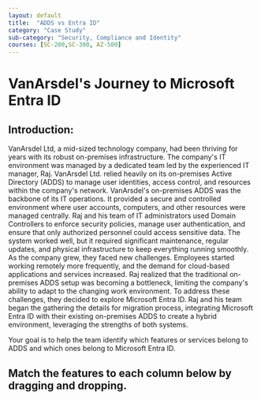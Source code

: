 ```yaml
---
layout: default
title:  "ADDS vs Entra ID"
category: "Case Study"
sub-category: "Security, Compliance and Identity"
courses: [SC-200,SC-300, AZ-500]
---
```

# VanArsdel's Journey to Microsoft Entra ID

## Introduction:

VanArsdel Ltd, a mid-sized technology company, had been thriving for years with its robust on-premises infrastructure. The company's IT environment was managed by a dedicated team led by the experienced IT manager, Raj. VanArsdel Ltd. relied heavily on its on-premises Active Directory (ADDS) to manage user identities, access control, and resources within the company's network.
VanArsdel's on-premises ADDS was the backbone of its IT operations. It provided a secure and controlled environment where user accounts, computers, and other resources were managed centrally. Raj and his team of IT administrators used Domain Controllers to enforce security policies, manage user authentication, and ensure that only authorized personnel could access sensitive data. The system worked well, but it required significant maintenance, regular updates, and physical infrastructure to keep everything running smoothly.
As the company grew, they faced new challenges. Employees started working remotely more frequently, and the demand for cloud-based applications and services increased. Raj realized that the traditional on-premises ADDS setup was becoming a bottleneck, limiting the company's ability to adapt to the changing work environment.
To address these challenges, they decided to explore Microsoft Entra ID. Raj and his team began the gathering the details for migration process, integrating Microsoft Entra ID with their existing on-premises ADDS to create a hybrid environment, leveraging  the strengths of both systems.

Your goal is to help the team identify which features or services belong to ADDS and which ones belong to Microsoft Entra ID. 


## Match the features to each column below by dragging and dropping.
<html lang="en">
<head>
    <meta charset="UTF-8">
    <meta name="viewport" content="width=device-width, initial-scale=1.0">
    <title>Drag and Drop Text Example</title>
    <style>

        .draggable-text {
            display: inline-block;
            margin: 10px;
            padding: 10px 20px;
            border: 2px solid #ccc;
            border-radius: 5px;
            background-color: #fff;
            cursor: pointer;
            box-shadow: 0 4px 6px rgba(0, 0, 0, 0.1);
            transition: background-color 0.3s, transform 0.3s;
        }
        .draggable-text:hover {
            background-color: #e0e0e0;
            transform: scale(1.05);
        }
        .drop-area {
            width: 300px;
            height: 50px;
            border: 2px dashed #ccc;
            border-radius: 5px;
            margin: 10px;
            display: inline-block;
            vertical-align: top;
            background-color: #fafafa;
            box-shadow: 0 4px 6px rgba(0, 0, 0, 0.1);
            transition: background-color 0.3s, border-color 0.3s;
        }
        .drop-area:hover {
            background-color: #f0f0f0;
            border-color: #bbb;
        }
        .drop-area.correct {
            background-color: #d4edda;
            border-color: #c3e6cb;
        }
        .drop-area.incorrect {
            background-color: #f8d7da;
            border-color: #f5c6cb;
        }
        #message {
            font-size: 1.2em;
            margin-top: 20px;
            padding: 10px;
            border-radius: 5px;
            display: inline-block;
        }
    #message.correct {
            color: #155724;
            background-color: #d4edda;
            border: 1px solid #c3e6cb;
    }
    #message.incorrect {
            color: #721c24;
            background-color: #f8d7da;
            border: 1px solid #f5c6cb;
    }
    </style>
</head>
<body>
    <div>
        <div class="draggable-text" draggable="true" ondragstart="drag(event)" id="Kerberos/NTLM">Kerberos, NTLM</div>
        <div class="draggable-text" draggable="true" ondragstart="drag(event)" id="SAML/OIDC/ WS-FED">SAML, OIDC, WS-FED</div>
        <div class="draggable-text" draggable="true" ondragstart="drag(event)" id="Tenants">Tenants</div>
        <div class="draggable-text" draggable="true" ondragstart="drag(event)" id="On-premises Printers">On-premises Printers</div>
        <div class="draggable-text" draggable="true" ondragstart="drag(event)" id="M365 and Azure Services integration">M365 and Azure Services integration</div>
        <div class="draggable-text" draggable="true" ondragstart="drag(event)" id="Forest/Domain/OU">Forest, Domain, OU</div>
        <div class="draggable-text" draggable="true" ondragstart="drag(event)" id="Cloud Identity">Cloud Identity</div>
        <div class="draggable-text" draggable="true" ondragstart="drag(event)" id="Policy" ondragstart="showSecondPolicy()">Policy</div>
        <div class="draggable-text" draggable="true" ondragstart="drag(event)" id="On-premises identity">On-premises Identity</div>
        <div class="draggable-text" draggable="true" ondragstart="drag(event)" id="On-premises application">On-premises application</div>

         <div class="draggable-text" draggable="true" ondragstart="drag(event)" id="Policy2" style="display: none;">Policy</div>
    </div>
    <div>
        <p><b>Entra ID</b></p>
        <div class="drop-area" ondrop="drop(event)" ondragover="allowDrop(event)" data-answer="SAML/OIDC/ WS-FED,Tenants,M365 and Azure Services integration,Cloud Identity,Policy"></div>
        <div class="drop-area" ondrop="drop(event)" ondragover="allowDrop(event)" data-answer="SAML/OIDC/ WS-FED,Tenants,M365 and Azure Services integration,Cloud Identity,Policy"></div>
        <div class="drop-area" ondrop="drop(event)" ondragover="allowDrop(event)" data-answer="SAML/OIDC/ WS-FED,Tenants,M365 and Azure Services integration,Cloud Identity,Policy"></div>
        <div class="drop-area" ondrop="drop(event)" ondragover="allowDrop(event)" data-answer="SAML/OIDC/ WS-FED,Tenants,M365 and Azure Services integration,Cloud Identity,Policy"></div>
        <div class="drop-area" ondrop="drop(event)" ondragover="allowDrop(event)" data-answer="SAML/OIDC/ WS-FED,Tenants,M365 and Azure Services integration,Cloud Identity,Policy"></div>        
        <p class="message"></p>
    </div>

    <div>
        <p><b>Active Directory Domain Services</b></p>
        <div class="drop-area" ondrop="drop(event)" ondragover="allowDrop(event)" data-answer="Kerberos/NTLM,On-premises Printers,Forest/Domain/OU,On-premises identity,On-premises application"></div>
        <div class="drop-area" ondrop="drop(event)" ondragover="allowDrop(event)" data-answer="Kerberos/NTLM,On-premises Printers,Forest/Domain/OU,On-premises identity,On-premises application"></div>
        <div class="drop-area" ondrop="drop(event)" ondragover="allowDrop(event)" data-answer="Kerberos/NTLM,On-premises Printers,Forest/Domain/OU,On-premises identity,On-premises application"></div>
        <div class="drop-area" ondrop="drop(event)" ondragover="allowDrop(event)" data-answer="Kerberos/NTLM,On-premises Printers,Forest/Domain/OU,On-premises identity,On-premises application"></div>
        <div class="drop-area" ondrop="drop(event)" ondragover="allowDrop(event)" data-answer="Kerberos/NTLM,On-premises Printers,Forest/Domain/OU,On-premises identity,On-premises application"></div>        
        <p class="message"></p>
    </div>


    <script>
        function allowDrop(event) {
            event.preventDefault();
        }

        function drag(event) {
            event.dataTransfer.setData("text", event.target.id);
        }

  function showSecondPolicy() {
        document.getElementById('Policy2').style.display = 'block';
    }

    function drop(event) {
    event.preventDefault();
    var data = event.dataTransfer.getData("text");
    var draggedElement = document.getElementById(data);
    var dropAreaAnswers = event.target.getAttribute("data-answer").split(",");
    var messageElement = event.target.closest('div').querySelector('.message');

    if (event.target.children.length === 0) {
        if (dropAreaAnswers.includes(draggedElement.id)) {
            event.target.appendChild(draggedElement);
            event.target.classList.add("correct");
            event.target.classList.remove("incorrect");
            messageElement.innerText = "Correct!";
            messageElement.classList.add("correct");
            messageElement.classList.remove("incorrect");
        } else {
            event.target.classList.add("incorrect");
            event.target.classList.remove("correct");
            messageElement.innerText = "Error: Incorrect match.";
            messageElement.classList.add("incorrect");
            messageElement.classList.remove("correct");
        }
    } else {
        alert("This drop area is already occupied.");
    }
}

    </script>
</body>

